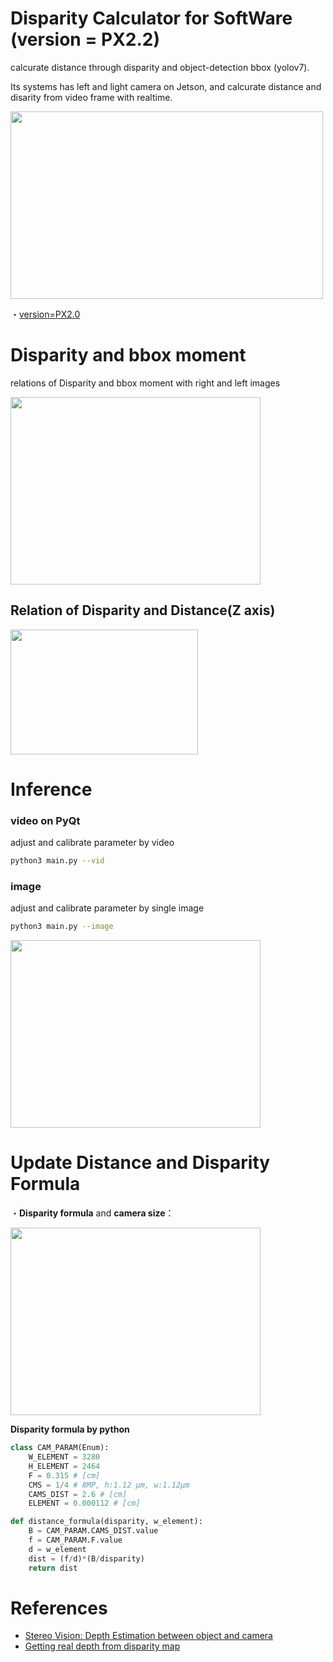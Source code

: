 # Disparity Calculator for SoftWare (version = PX2.2)

calcurate distance through disparity and object-detection bbox (yolov7).

Its systems has left and light camera on Jetson, and calcurate distance and disarity from video frame with realtime.

<img src="https://user-images.githubusercontent.com/48679574/208080750-93395d41-45a5-434e-91de-5a8a0928e53e.png" width="500" height="300"/>


・[version=PX2.0](https://github.com/madara-tribe/SW-onnx-DisparityCalculator-PX2.0/tree/px2.0)

# Disparity and bbox moment

relations of Disparity and bbox moment with right and left images

<img src="https://user-images.githubusercontent.com/48679574/213966828-29a7f9e2-42f8-4d24-a01f-b439ba581de0.gif" width="400" height="300"/>

## Relation of Disparity and Distance(Z axis)

<img src="https://user-images.githubusercontent.com/48679574/208106182-219e477f-7608-4fd0-9345-7d29ab568933.jpg" width="300" height="200"/>



# Inference

### video on PyQt

adjust and calibrate parameter by video
```sh
python3 main.py --vid
```

### image
adjust and calibrate parameter by single image 

```sh
python3 main.py --image
```

<img src="https://github.com/madara-tribe/SW-onnx-DisparityCalculator-PX2.0/assets/48679574/4b7f6827-7ed4-4bd6-9b55-3790dfdbc0cb" width="400" height="300"/>


# Update Distance and Disparity Formula

・<b>Disparity formula</b> and <b>camera size</b>：

<img src="https://user-images.githubusercontent.com/48679574/208103490-39835a32-649e-4cf9-adbf-51bb7d3fd85c.png" width="400" height="300"/>



<b>Disparity formula by python</b>
```python
class CAM_PARAM(Enum):
    W_ELEMENT = 3280
    H_ELEMENT = 2464
    F = 0.315 # [cm]
    CMS = 1/4 # 8MP, h:1.12 μm, w:1.12μm
    CAMS_DIST = 2.6 # [cm]
    ELEMENT = 0.000112 # [cm]

def distance_formula(disparity, w_element):
    B = CAM_PARAM.CAMS_DIST.value
    f = CAM_PARAM.F.value
    d = w_element
    dist = (f/d)*(B/disparity)
    return dist
```



# References
- [Stereo Vision: Depth Estimation between object and camera](https://medium.com/analytics-vidhya/distance-estimation-cf2f2fd709d8)
- [Getting real depth from disparity map](https://stackoverflow.com/questions/23039961/getting-real-depth-from-disparity-map)
